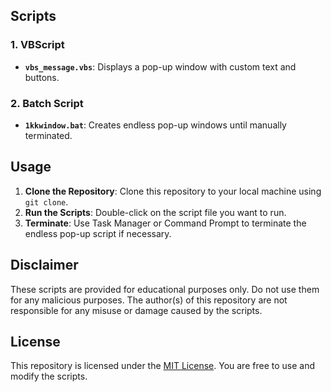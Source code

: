 ## Scripts

### 1. VBScript

- **`vbs_message.vbs`**: Displays a pop-up window with custom text and buttons.

### 2. Batch Script

- **`1kkwindow.bat`**: Creates endless pop-up windows until manually terminated.

## Usage

1. **Clone the Repository**: Clone this repository to your local machine using `git clone`.
2. **Run the Scripts**: Double-click on the script file you want to run.
3. **Terminate**: Use Task Manager or Command Prompt to terminate the endless pop-up script if necessary.

## Disclaimer
These scripts are provided for educational purposes only. Do not use them for any malicious purposes. The author(s) of this repository are not responsible for any misuse or damage caused by the scripts.

## License
This repository is licensed under the [MIT License](LICENSE). You are free to use and modify the scripts.

